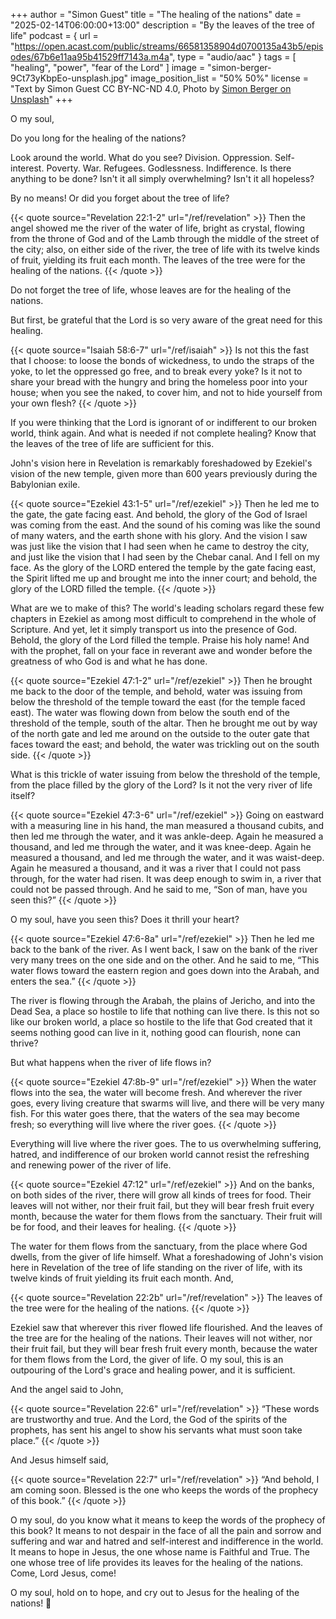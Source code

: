 +++
author = "Simon Guest"
title = "The healing of the nations"
date = "2025-02-14T06:00:00+13:00"
description = "By the leaves of the tree of life"
podcast = { url = "https://open.acast.com/public/streams/66581358904d0700135a43b5/episodes/67b6e11aa95b41529ff7143a.m4a", type = "audio/aac" }
tags = [ "healing", "power", "fear of the Lord" ]
image = "simon-berger-9Ct73yKbpEo-unsplash.jpg"
image_position_list = "50% 50%"
license = "Text by Simon Guest CC BY-NC-ND 4.0, Photo by [Simon Berger on Unsplash](https://unsplash.com/photos/waterfalls-and-trees-9Ct73yKbpEo)"
+++

O my soul,

Do you long for the healing of the nations?

Look around the world. What do you see? Division. Oppression. Self-interest. Poverty. War. Refugees. Godlessness. Indifference. Is there anything to be done? Isn't it all simply overwhelming? Isn't it all hopeless?

By no means! Or did you forget about the tree of life?

{{< quote source="Revelation 22:1-2" url="/ref/revelation" >}}
Then the angel showed me the river of the water of life, bright as crystal, flowing from the throne of God and of the Lamb through the middle of the street of the city; also, on either side of the river, the tree of life with its twelve kinds of fruit, yielding its fruit each month. The leaves of the tree were for the healing of the nations.
{{< /quote >}}

Do not forget the tree of life, whose leaves are for the healing of the nations.

But first, be grateful that the Lord is so very aware of the great need for this healing.

{{< quote source="Isaiah 58:6-7" url="/ref/isaiah" >}}
Is not this the fast that I choose: to loose the bonds of wickedness, to undo the straps of the yoke, to let the oppressed go free, and to break every yoke? Is it not to share your bread with the hungry and bring the homeless poor into your house; when you see the naked, to cover him, and not to hide yourself from your own flesh?
{{< /quote >}}

If you were thinking that the Lord is ignorant of or indifferent to our broken world, think again. And what is needed if not complete healing? Know that the leaves of the tree of life are sufficient for this.

John's vision here in Revelation is remarkably foreshadowed by Ezekiel's vision of the new temple, given more than 600 years previously during the Babylonian exile.

{{< quote source="Ezekiel 43:1-5" url="/ref/ezekiel" >}}
Then he led me to the gate, the gate facing east. And behold, the glory of the God of Israel was coming from the east. And the sound of his coming was like the sound of many waters, and the earth shone with his glory. And the vision I saw was just like the vision that I had seen when he came to destroy the city, and just like the vision that I had seen by the Chebar canal. And I fell on my face. As the glory of the LORD entered the temple by the gate facing east, the Spirit lifted me up and brought me into the inner court; and behold, the glory of the LORD filled the temple.
{{< /quote >}}

What are we to make of this? The world's leading scholars regard these few chapters in Ezekiel as among most difficult to comprehend in the whole of Scripture. And yet, let it simply transport us into the presence of God. Behold, the glory of the Lord filled the temple. Praise his holy name! And with the prophet, fall on your face in reverant awe and wonder before the greatness of who God is and what he has done.

{{< quote source="Ezekiel 47:1-2" url="/ref/ezekiel" >}}
Then he brought me back to the door of the temple, and behold, water was issuing from below the threshold of the temple toward the east (for the temple faced east). The water was flowing down from below the south end of the threshold of the temple, south of the altar. Then he brought me out by way of the north gate and led me around on the outside to the outer gate that faces toward the east; and behold, the water was trickling out on the south side.
{{< /quote >}}

What is this trickle of water issuing from below the threshold of the temple, from the place filled by the glory of the Lord? Is it not the very river of life itself?

{{< quote source="Ezekiel 47:3-6" url="/ref/ezekiel" >}}
Going on eastward with a measuring line in his hand, the man measured a thousand cubits, and then led me through the water, and it was ankle-deep. Again he measured a thousand, and led me through the water, and it was knee-deep. Again he measured a thousand, and led me through the water, and it was waist-deep. Again he measured a thousand, and it was a river that I could not pass through, for the water had risen. It was deep enough to swim in, a river that could not be passed through. And he said to me, “Son of man, have you seen this?”
{{< /quote >}}

O my soul, have you seen this? Does it thrill your heart?

{{< quote source="Ezekiel 47:6-8a" url="/ref/ezekiel" >}}
Then he led me back to the bank of the river. As I went back, I saw on the bank of the river very many trees on the one side and on the other. And he said to me, “This water flows toward the eastern region and goes down into the Arabah, and enters the sea.”
{{< /quote >}}

The river is flowing through the Arabah, the plains of Jericho, and into the Dead Sea, a place so hostile to life that nothing can live there. Is this not so like our broken world, a place so hostile to the life that God created that it seems nothing good can live in it, nothing good can flourish, none can thrive?

But what happens when the river of life flows in?

{{< quote source="Ezekiel 47:8b-9" url="/ref/ezekiel" >}}
When the water flows into the sea, the water will become fresh. And wherever the river goes, every living creature that swarms will live, and there will be very many fish. For this water goes there, that the waters of the sea may become fresh; so everything will live where the river goes.
{{< /quote >}}

Everything will live where the river goes. The to us overwhelming suffering, hatred, and indifference of our broken world cannot resist the refreshing and renewing power of the river of life.

{{< quote source="Ezekiel 47:12" url="/ref/ezekiel" >}}
And on the banks, on both sides of the river, there will grow all kinds of trees for food. Their leaves will not wither, nor their fruit fail, but they will bear fresh fruit every month, because the water for them flows from the sanctuary. Their fruit will be for food, and their leaves for healing.
{{< /quote >}}

The water for them flows from the sanctuary, from the place where God dwells, from the giver of life himself. What a foreshadowing of John's vision here in Revelation of the tree of life standing on the river of life, with its twelve kinds of fruit yielding its fruit each month. And,

{{< quote source="Revelation 22:2b" url="/ref/revelation" >}}
The leaves of the tree were for the healing of the nations.
{{< /quote >}}

Ezekiel saw that wherever this river flowed life flourished. And the leaves of the tree are for the healing of the nations. Their leaves will not wither, nor their fruit fail, but they will bear fresh fruit every month, because the water for them flows from the Lord, the giver of life. O my soul, this is an outpouring of the Lord's grace and healing power, and it is sufficient.

And the angel said to John,

{{< quote source="Revelation 22:6" url="/ref/revelation" >}}
“These words are trustworthy and true. And the Lord, the God of the spirits of the prophets, has sent his angel to show his servants what must soon take place.”
{{< /quote >}}

And Jesus himself said,

{{< quote source="Revelation 22:7" url="/ref/revelation" >}}
“And behold, I am coming soon. Blessed is the one who keeps the words of the prophecy of this book.”
{{< /quote >}}

O my soul, do you know what it means to keep the words of the prophecy of this book? It means to not despair in the face of all the pain and sorrow and suffering and war and hatred and self-interest and indifference in the world. It means to hope in Jesus, the one whose name is Faithful and True. The one whose tree of life provides its leaves for the healing of the nations. Come, Lord Jesus, come!

O my soul, hold on to hope, and cry out to Jesus for the healing of the nations! 🙏
